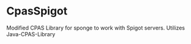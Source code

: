 # CpasSpigot
Modified CPAS Library for sponge to work with Spigot servers. Utilizes Java-CPAS-Library
